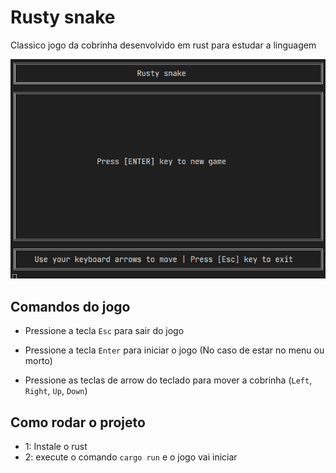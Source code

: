 # Rusty snake

Classico jogo da cobrinha desenvolvido em rust para estudar a linguagem

![](snake_game_gif.gif)

## Comandos do jogo

- Pressione a tecla `Esc` para sair do jogo
- Pressione a tecla `Enter` para iniciar o jogo (No caso de estar no menu ou morto)

- Pressione as teclas de arrow do teclado para mover a cobrinha (`Left`, `Right`, `Up`, `Down`)

## Como rodar o projeto

- 1: Instale o rust
- 2: execute o comando `cargo run` e o jogo vai iniciar